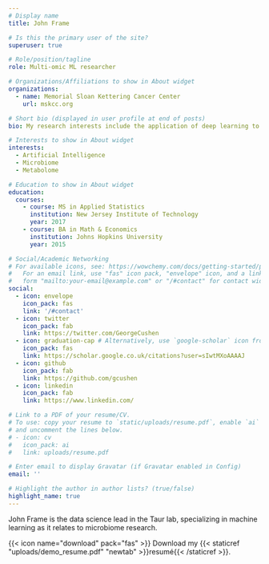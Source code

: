 ```yaml
---
# Display name
title: John Frame

# Is this the primary user of the site?
superuser: true

# Role/position/tagline
role: Multi-omic ML researcher

# Organizations/Affiliations to show in About widget
organizations:
  - name: Memorial Sloan Kettering Cancer Center
    url: mskcc.org

# Short bio (displayed in user profile at end of posts)
bio: My research interests include the application of deep learning to the microbiome and metabolome

# Interests to show in About widget
interests:
  - Artificial Intelligence
  - Microbiome
  - Metabolome

# Education to show in About widget
education:
  courses:
    - course: MS in Applied Statistics
      institution: New Jersey Institute of Technology
      year: 2017
    - course: BA in Math & Economics  
      institution: Johns Hopkins University
      year: 2015

# Social/Academic Networking
# For available icons, see: https://wowchemy.com/docs/getting-started/page-builder/#icons
#   For an email link, use "fas" icon pack, "envelope" icon, and a link in the
#   form "mailto:your-email@example.com" or "/#contact" for contact widget.
social:
  - icon: envelope
    icon_pack: fas
    link: '/#contact'
  - icon: twitter
    icon_pack: fab
    link: https://twitter.com/GeorgeCushen
  - icon: graduation-cap # Alternatively, use `google-scholar` icon from `ai` icon pack
    icon_pack: fas
    link: https://scholar.google.co.uk/citations?user=sIwtMXoAAAAJ
  - icon: github
    icon_pack: fab
    link: https://github.com/gcushen
  - icon: linkedin
    icon_pack: fab
    link: https://www.linkedin.com/

# Link to a PDF of your resume/CV.
# To use: copy your resume to `static/uploads/resume.pdf`, enable `ai` icons in `params.toml`,
# and uncomment the lines below.
# - icon: cv
#   icon_pack: ai
#   link: uploads/resume.pdf

# Enter email to display Gravatar (if Gravatar enabled in Config)
email: ''

# Highlight the author in author lists? (true/false)
highlight_name: true
---
```



John Frame is the data science lead in the Taur lab, specializing in machine learning as it relates to microbiome research.


{{< icon name="download" pack="fas" >}} Download my {{< staticref "uploads/demo_resume.pdf" "newtab" >}}resumé{{< /staticref >}}.
